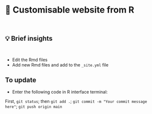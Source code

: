 # 🔭 Customisable website from R

<br>

## 💡 Brief insights

<br>

* Edit the Rmd files
* Add new Rmd files and add to the `_site.yml` file

## To update

* Enter the following code in R interface terminal: 

First, `git status`; then `git add .`; `git commit -m "Your commit message here"`; `git push origin main`







